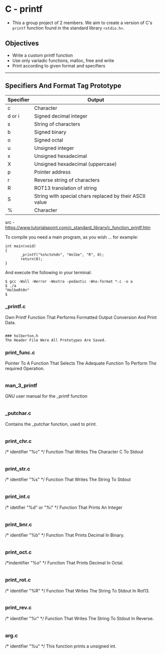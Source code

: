# C - printf

- This a group project of 2 members. We aim to create a version of C's ```printf``` function found in the standard library ```<stdio.h>```.

## Objectives
- Write a custom printf function
- Use only variadic functions, malloc, free and write
- Print according to given format and specifiers
------------

## Specifiers And Format Tag Prototype
| Specifier | Output |
| ------------- | ------------- |
| c  | Character  |
| d or i | Signed decimal integer |
| s  | String of characters  |
| b  | Signed binary  |
| o  | Signed octal  |
| u  | Unsigned integer  |
| x  | Unsigned hexadecimal  |
| X  | Unsigned hexadecimal (uppercase)  |
| p  | Pointer address  |
| r  | Reverse string of characters |
| R  | ROT13 translation of string |
| S  | String with special chars replaced by their ASCII value  |
| %  | Character  |

src - https://www.tutorialspoint.com/c_standard_library/c_function_printf.htm

To compile you need a main program, as you wish ... for example:
~~~
int main(void)
{
       _printf("%s%cto%dn", "Holbe", "R", 0);
       return(0);
}
~~~
And execute the following in your terminal:
~~~
$ gcc -Wall -Werror -Wextra -pedantic -Wno-format *.c -o a
$ ./a
"HolbeRt0n"
$
~~~


### _printf.c
Own Printf Function That Performs Formatted Output Conversion And Print Data.
~~~

### holberton.h
The Header File Were All Prototypes Are Saved.
~~~
### print_func.c
Pointer To A Function That Selects The Adequate Function To Perform The required Operation.
~~~
~~~

### man_3_printf

GNU user manual for the _printf function
~~~
~~~

### _putchar.c
Contains the _putchar function, used to print.
~~~
~~~

### print_chr.c
/* identifier "%c" */
Function That Writes The Character C To Stdout
~~~
~~~

### print_str.c
/* identifier "%s" */
Function That Writes The String To Stdout
~~~
~~~

### print_int.c
/* idetifier "%d" or "%i" */
Function That Prints An Integer
~~~
~~~

### print_bnr.c
/* identifier "%b" */
Function That Prints Decimal In Binary.
~~~
~~~

### print_oct.c
/*indentifier "%o" */
Function That Prints Decimal In Octal.
~~~
~~~


### print_rot.c
/* identifier "%R" */
Function That Writes The String To Stdout In Rot13.
~~~
~~~

### print_rev.c
/* identifier "%r" */
Function That Writes The String To Stdout In Reverse.
~~~
~~~

### arg.c
/* identifier "%u" */
This function prints a unsigned int.
~~~
~~~